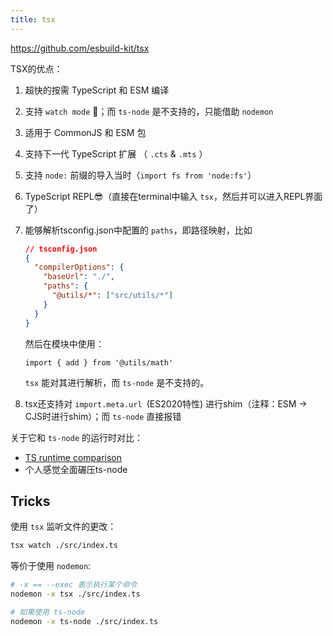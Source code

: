 ```yaml
---
title: tsx
---
```


https://github.com/esbuild-kit/tsx

TSX的优点：

1. 超快的按需 TypeScript 和 ESM 编译

2. 支持 `watch mode` 🎉；而 `ts-node` 是不支持的，只能借助 `nodemon`

3. 适用于 CommonJS 和 ESM 包

4. 支持下一代 TypeScript 扩展 （ `.cts` & `.mts` ）

5. 支持 `node:` 前缀的导入当时（`import fs from 'node:fs'`）

6. TypeScript REPL😎（直接在terminal中输入 `tsx`，然后并可以进入REPL界面了）

7. 能够解析tsconfig.json中配置的 `paths`，即路径映射，比如

   ```json
   // tsconfig.json
   {
     "compilerOptions": {
       "baseUrl": "./",
       "paths": {
         "@utils/*": ["src/utils/*"]
       }
     }
   }
   ```

   然后在模块中使用：

   ```tsx
   import { add } from '@utils/math'
   ```

   `tsx` 能对其进行解析，而 `ts-node` 是不支持的。

8. tsx还支持对 `import.meta.url `(ES2020特性) 进行shim（注释：ESM -> CJS时进行shim）；而 `ts-node` 直接报错







关于它和 `ts-node` 的运行时对比：

- [TS runtime comparison](https://github.com/privatenumber/ts-runtime-comparison)
- 个人感觉全面碾压ts-node



## Tricks

使用 `tsx` 监听文件的更改：

```bash
tsx watch ./src/index.ts
```

等价于使用 `nodemon`:

```bash
# -x == --exec 表示执行某个命令
nodemon -x tsx ./src/index.ts

# 如果使用 ts-node
nodemon -x ts-node ./src/index.ts
```

